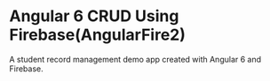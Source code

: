 # Angular 6 CRUD Using Firebase(AngularFire2)

A student record management demo app created with Angular 6 and Firebase.
